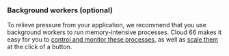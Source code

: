 

### Background workers (optional)

To relieve pressure from your application, we recommend that you use background workers to run memory-intensive processes. Cloud 66 makes it easy for you to [control and monitor these processes](/deployment/running-background-processes), as well as [scale them](/managing-your-stack/scaling) at the click of a button.


